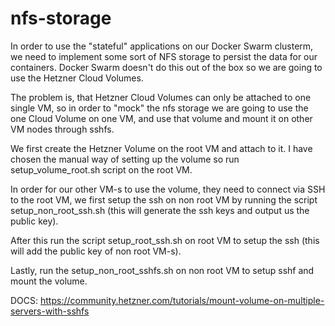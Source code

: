 # nfs-storage

In order to use the "stateful" applications on our Docker Swarm clusterm, we need to implement some sort of NFS storage to persist the data for our containers. Docker Swarm doesn't do this out of the box so we are going to use the Hetzner Cloud Volumes.

The problem is, that Hetzner Cloud Volumes can only be attached to one single VM, so in order to "mock" the nfs storage we are going to use the one Cloud Volume on one VM, and use that volume and mount it on other VM nodes through sshfs.

We first create the Hetzner Volume on the root VM and attach to it.
I have chosen the manual way of setting up the volume so run setup_volume_root.sh script on the root VM.

In order for our other VM-s to use the volume, they need to connect via SSH to the root VM, we first setup the ssh on non root VM by running the script setup_non_root_ssh.sh (this will generate the ssh keys and output us the public key).

After this run the script setup_root_ssh.sh on root VM to setup the ssh (this will add the public key of non root VM-s).

Lastly, run the setup_non_root_sshfs.sh on non root VM to setup sshf and mount the volume.


DOCS:
https://community.hetzner.com/tutorials/mount-volume-on-multiple-servers-with-sshfs




